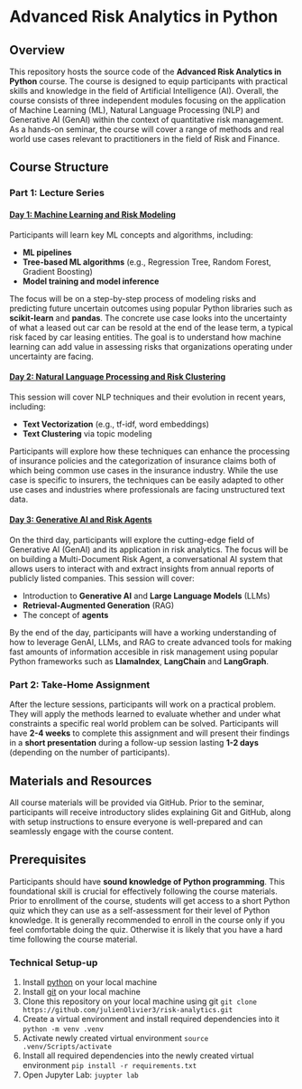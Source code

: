 # Advanced Risk Analytics in Python

## Overview
This repository hosts the source code of the **Advanced Risk Analytics in Python** course. The course is designed to equip participants with practical skills and knowledge in the field of Artificial Intelligence (AI). Overall, the course consists of three independent modules focusing on the application of Machine Learning (ML), Natural Language Processing (NLP) and Generative AI (GenAI) within the context of quantitative risk management. As a hands-on seminar, the course will cover a range of methods and real world use cases relevant to practitioners in the field of Risk and Finance.

## Course Structure

### Part 1: Lecture Series

#### [Day 1: Machine Learning and Risk Modeling](1_ml/ml.ipynb)
Participants will learn key ML concepts and algorithms, including:
- **ML pipelines**
- **Tree-based ML algorithms** (e.g., Regression Tree, Random Forest, Gradient Boosting)
- **Model training and model inference**

The focus will be on a step-by-step process of modeling risks and predicting future uncertain outcomes using popular Python libraries such as **scikit-learn** and **pandas**. The concrete use case looks into the uncertainty of what a leased out car can be resold at the end of the lease term, a typical risk faced by car leasing entities. The goal is to understand how machine learning can add value in assessing risks that organizations operating under uncertainty are facing.

#### [Day 2: Natural Language Processing and Risk Clustering](2_nlp/nlp.ipynb)
This session will cover NLP techniques and their evolution in recent years, including:
- **Text Vectorization** (e.g., tf-idf, word embeddings)
- **Text Clustering** via topic modeling

Participants will explore how these techniques can enhance the processing of insurance policies and the categorization of insurance claims both of which being common use cases in the insurance industry. While the use case is specific to insurers, the techniques can be easily adapted to other use cases and industries where professionals are facing unstructured text data.

#### [Day 3: Generative AI and Risk Agents](3_genai/genai.ipynb)
On the third day, participants will explore the cutting-edge field of Generative AI (GenAI) and its application in risk analytics. The focus will be on building a Multi-Document Risk Agent, a conversational AI system that allows users to interact with and extract insights from annual reports of publicly listed companies. This session will cover:
- Introduction to **Generative AI** and **Large Language Models** (LLMs)
- **Retrieval-Augmented Generation** (RAG)
- The concept of **agents**

By the end of the day, participants will have a working understanding of how to leverage GenAI, LLMs, and RAG to create advanced tools for making fast amounts of information accesible in risk management using popular Python frameworks such as **LlamaIndex**, **LangChain** and **LangGraph**.

### Part 2: Take-Home Assignment
After the lecture sessions, participants will work on a practical problem. They will apply the methods learned to evaluate whether and under what constraints a specific real world problem can be solved. Participants will have **2-4 weeks** to complete this assignment and will present their findings in a **short presentation** during a follow-up session lasting **1-2 days** (depending on the number of participants).

## Materials and Resources
All course materials will be provided via GitHub. Prior to the seminar, participants will receive introductory slides explaining Git and GitHub, along with setup instructions to ensure everyone is well-prepared and can seamlessly engage with the course content.

## Prerequisites
Participants should have **sound knowledge of Python programming**. This foundational skill is crucial for effectively following the course materials. Prior to enrollment of the course, students will get access to a short Python quiz which they can use as a self-assessment for their level of Python knowledge. It is generally recommended to enroll in the course only if you feel comfortable doing the quiz. Otherwise it is likely that you have a hard time following the course material.

### Technical Setup-up
1. Install [python](https://www.python.org/downloads/release/python-3120/) on your local machine
1. Install [git](https://git-scm.com/downloads) on your local machine
1. Clone this repository on your local machine using git
    `git clone https://github.com/julienOlivier3/risk-analytics.git`
1. Create a virtual environment and install required dependencies into it
    `python -m venv .venv`
1. Activate newly created virtual environment
    `source .venv/Scripts/activate`
1. Install all required dependencies into the newly created virtual environment
    `pip install -r requirements.txt`
1. Open Jupyter Lab:
    `juypter lab`
